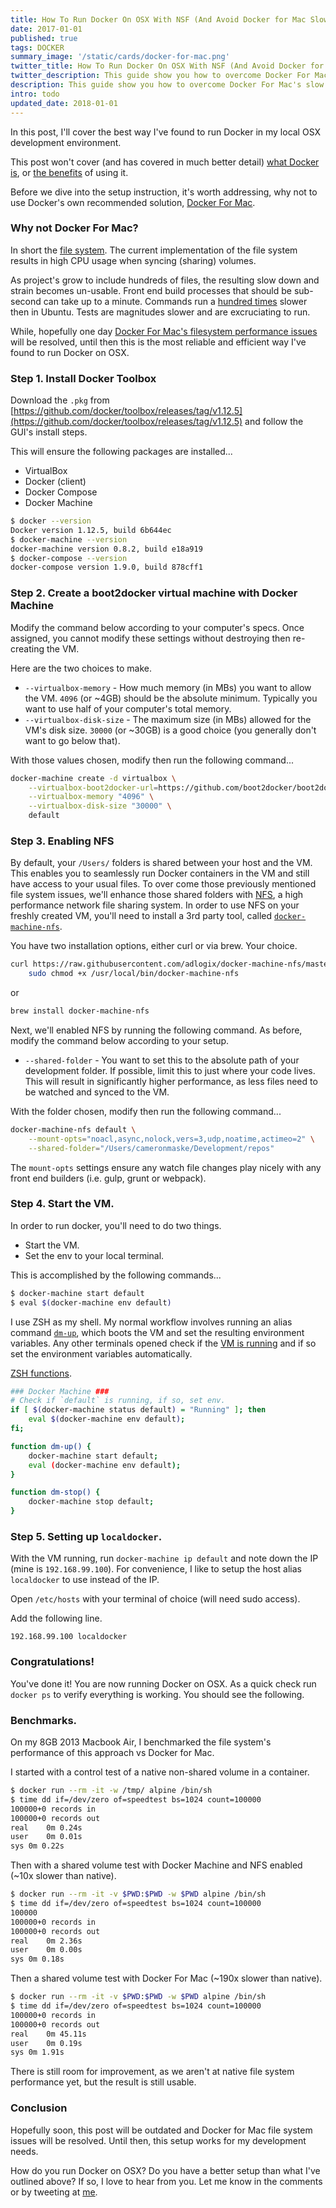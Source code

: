 ```yaml
---
title: How To Run Docker On OSX With NSF (And Avoid Docker for Mac Slow Performance)
date: 2017-01-01
published: true
tags: DOCKER
summary_image: '/static/cards/docker-for-mac.png'
twitter_title: How To Run Docker On OSX With NSF (And Avoid Docker for Mac Slow Performance)
twitter_description: This guide show you how to overcome Docker For Mac's slow filesystem performance, by using Docker Toolbox and docker-machine-nfs (~20x faster).
description: This guide show you how to overcome Docker For Mac's slow filesystem performance, by using Docker Toolbox and docker-machine-nfs (~20x faster).
intro: todo
updated_date: 2018-01-01
---
```

In this post, I'll cover the best way I've found to run Docker in my local OSX development environment.

This post won't cover (and has covered in much better detail) [what Docker is](https://www.safaribooksonline.com/library/view/introduction-to-docker/9781491916179/), or [the benefits](https://www.oreilly.com/ideas/what-containers-can-do-for-you) of using it.

Before we dive into the setup instruction, it's worth addressing, why not to use Docker's own recommended solution, [Docker For Mac](https://docs.docker.com/engine/installation/mac/#/docker-for-mac).

### Why not Docker For Mac?

In short the [file system](https://forums.docker.com/t/file-access-in-mounted-volumes-extremely-slow-cpu-bound/8076). The current implementation of the file system results in high CPU usage when syncing (sharing) volumes.

As project's grow to include hundreds of files, the resulting slow down and strain becomes un-usable. Front end build processes that should be sub-second can take up to a minute. Commands run a [hundred times](https://forums.docker.com/t/file-access-in-mounted-volumes-extremely-slow-cpu-bound/8076/102) slower then in Ubuntu. Tests are magnitudes slower and are excruciating to run.

While, hopefully one day [Docker For Mac's filesystem performance issues](https://forums.docker.com/t/file-access-in-mounted-volumes-extremely-slow-cpu-bound/8076/158) will be resolved, until then this is the most reliable and efficient way I've found to run Docker on OSX.

### Step 1. Install Docker Toolbox

Download the `.pkg` from [https://github.com/docker/toolbox/releases/tag/v1.12.5](https://github.com/docker/toolbox/releases/tag/v1.12.5) and follow the GUI's install steps.

This will ensure the following packages are installed...
* VirtualBox
* Docker (client)
* Docker Compose
* Docker Machine

```bash
$ docker --version
Docker version 1.12.5, build 6b644ec
$ docker-machine --version
docker-machine version 0.8.2, build e18a919
$ docker-compose --version
docker-compose version 1.9.0, build 878cff1
```

### Step 2. Create a boot2docker virtual machine with Docker Machine

Modify the command below according to your computer's specs. Once assigned, you cannot modify these settings without destroying then re-creating the VM.

Here are the two choices to make.

* `--virtualbox-memory` - How much memory (in MBs) you want to allow the VM. `4096` (or ~4GB) should be the absolute minimum. Typically you want to use half of your computer's total memory.
* `--virtualbox-disk-size` - The maximum size (in MBs) allowed for the VM's disk size. `30000` (or ~30GB) is a good choice (you generally don't want to go below that).

With those values chosen, modify then run the following command...

```bash
docker-machine create -d virtualbox \
    --virtualbox-boot2docker-url=https://github.com/boot2docker/boot2docker/releases/download/v1.12.5/boot2docker.iso \
    --virtualbox-memory "4096" \
    --virtualbox-disk-size "30000" \
    default
```

### Step 3. Enabling NFS

By default, your `/Users/` folders is shared between your host and the VM. This enables you to seamlessly run Docker containers in the VM and still have access to your usual files. To over come those previously mentioned file system issues, we'll enhance those shared folders with  [NFS](http://www.careerride.com/Linux-NFS.aspx), a high performance network file sharing system.
In order to use NFS on your freshly created VM, you'll need to install a 3rd party tool, called [`docker-machine-nfs`](https://github.com/adlogix/docker-machine-nfs).

You have two installation options, either curl or via brew. Your choice.

```bash
curl https://raw.githubusercontent.com/adlogix/docker-machine-nfs/master/docker-machine-nfs.sh | sudo tee /usr/local/bin/docker-machine-nfs > /dev/null && \
    sudo chmod +x /usr/local/bin/docker-machine-nfs
```

or

```bash
brew install docker-machine-nfs
```

Next, we'll enabled NFS by running the following command. As before, modify the command below according to your setup.

* `--shared-folder` - You want to set this to the absolute path of your development folder. If possible, limit this to just where your code lives. This will result in significantly higher performance, as less files need to be watched and synced to the VM.

With the folder chosen, modify then run the following command...

```bash
docker-machine-nfs default \
    --mount-opts="noacl,async,nolock,vers=3,udp,noatime,actimeo=2" \
    --shared-folder="/Users/cameronmaske/Development/repos"
```

The `mount-opts` settings ensure any watch file changes play nicely with any front end builders (i.e. gulp, grunt or webpack).

### Step 4. Start the VM.

In order to run docker, you'll need to do two things.
* Start the VM.
* Set the env to your local terminal.

This is accomplished by the following commands...

```bash
$ docker-machine start default
$ eval $(docker-machine env default)
```


I use ZSH as my shell. My normal workflow involves running an alias command [`dm-up`](https://github.com/cameronmaske/dotfiles/blob/61f5657b71ef3f05337dcfe5fa604bcb535238c7/.zsh/functions#L170), which boots the VM and set the resulting environment variables. Any other terminals opened check if the [VM is running](https://github.com/cameronmaske/dotfiles/blob/61f5657b71ef3f05337dcfe5fa604bcb535238c7/.zsh/functions#L162) and if so set the environment variables automatically.

[ZSH functions](https://github.com/cameronmaske/dotfiles/blob/61f5657b71ef3f05337dcfe5fa604bcb535238c7/.zsh/functions#L160).

```bash
### Docker Machine ###
# Check if `default` is running, if so, set env.
if [ $(docker-machine status default) = "Running" ]; then
    eval $(docker-machine env default);
fi;

function dm-up() {
    docker-machine start default;
    eval (docker-machine env default);
}

function dm-stop() {
    docker-machine stop default;
}
```


### Step 5. Setting up `localdocker`.

With the VM running, run `docker-machine ip default` and note down the IP (mine is `192.168.99.100`).
For convenience, I like to setup the host alias `localdocker` to use instead of the IP.

Open `/etc/hosts` with your terminal of choice (will need sudo access).

Add the following line.

```
192.168.99.100 localdocker
```

### Congratulations!

You've done it! You are now running Docker on OSX.
As a quick check run `docker ps` to verify everything is working. You should see the following.

### Benchmarks.

On my 8GB 2013 Macbook Air, I benchmarked the file system's performance of this approach vs Docker for Mac.

I started with a control test of a native non-shared volume in a container.

```bash
$ docker run --rm -it -w /tmp/ alpine /bin/sh
$ time dd if=/dev/zero of=speedtest bs=1024 count=100000
100000+0 records in
100000+0 records out
real    0m 0.24s
user    0m 0.01s
sys 0m 0.22s
```

Then with a shared volume test with Docker Machine and NFS enabled (~10x slower than native).

```bash
$ docker run --rm -it -v $PWD:$PWD -w $PWD alpine /bin/sh
$ time dd if=/dev/zero of=speedtest bs=1024 count=100000
100000
100000+0 records in
100000+0 records out
real    0m 2.36s
user    0m 0.00s
sys 0m 0.18s
```

Then a shared volume test with Docker For Mac (~190x slower than native).

```bash
$ docker run --rm -it -v $PWD:$PWD -w $PWD alpine /bin/sh
$ time dd if=/dev/zero of=speedtest bs=1024 count=100000
100000+0 records in
100000+0 records out
real    0m 45.11s
user    0m 0.19s
sys 0m 1.91s
```

There is still room for improvement, as we aren't at native file system performance yet, but the result is still usable.

### Conclusion

Hopefully soon, this post will be outdated and Docker for Mac file system issues will be resolved. Until then, this setup works for my development needs.

How do you run Docker on OSX? Do you have a better setup than what I've outlined above?
If so, I love to hear from you. Let me know in the comments or by tweeting at [me](https://twitter.com/cameronmaske).